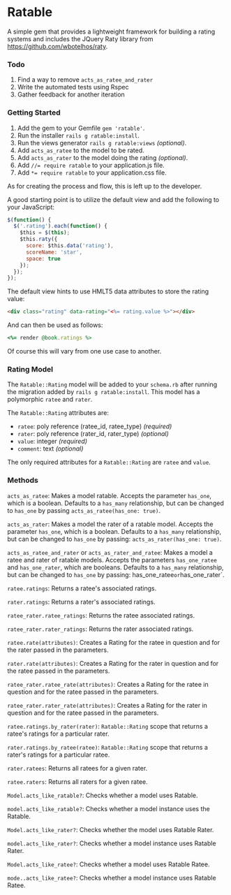 # Ratable

A simple gem that provides a lightweight framework for building a rating systems and includes the JQuery Raty library from https://github.com/wbotelhos/raty.

### Todo

1. Find a way to remove `acts_as_ratee_and_rater`
2. Write the automated tests using Rspec
3. Gather feedback for another iteration

### Getting Started

1. Add the gem to your Gemfile `gem 'ratable'`.
2. Run the installer `rails g ratable:install`.
3. Run the views generator `rails g ratable:views` *(optional)*.
4. Add `acts_as_ratee` to the model to be rated.
5. Add `acts_as_rater` to the model doing the rating *(optional)*.
6. Add `//= require ratable` to your application.js file.
6. Add `*= require ratable` to your application.css file.

As for creating the process and flow, this is left up to the developer.

A good starting point is to utilize the default view and add the following to your JavaScript:

```javascript
$(function() {
  $('.rating').each(function() {
    $this = $(this);
    $this.raty({
      score: $this.data('rating'),
      scoreName: 'star',
      space: true
    });
  });
});
```

The default view hints to use HMLT5 data attributes to store the rating value:

```html
<div class="rating" data-rating="<%= rating.value %>"></div>
```

And can then be used as follows:

```ruby
<%= render @book.ratings %>
```

Of course this will vary from one use case to another.

### Rating Model

The `Ratable::Rating` model will be added to your `schema.rb` after running the migration added by `rails g ratable:install`. This model has a polymorphic `ratee` and `rater`.

The `Ratable::Rating` attributes are:

* `ratee`: poly reference (ratee_id, ratee_type) *(required)*
* `rater`: poly reference (rater_id, rater_type) *(optional)*
* `value`: integer *(required)*
* `comment`: text *(optional)*

The only required attributes for a `Ratable::Rating` are `ratee` and `value`.

### Methods

`acts_as_ratee`: Makes a model ratable. Accepts the parameter `has_one`, which is a boolean. Defaults to a `has_many` relationship, but can be changed to `has_one` by passing `acts_as_ratee(has_one: true)`.

`acts_as_rater`: Makes a model the rater of a ratable model. Accepts the parameter `has_one`, which is a boolean. Defaults to a `has_many` relationship, but can be changed to `has_one` by passing: `acts_as_rater(has_one: true)`.

`acts_as_ratee_and_rater` or `acts_as_rater_and_ratee`: Makes a model a ratee and rater of ratable models. Accepts the parameters `has_one_ratee` and `has_one_rater`, which are booleans. Defaults to a `has_many` relationship, but can be changed to `has_one` by passing: has_one_ratee` or `has_one_rater`.

`ratee.ratings`: Returns a ratee's associated ratings.

`rater.ratings`: Returns a rater's associated ratings.

`ratee_rater.ratee_ratings`: Returns the ratee associated ratings.

`ratee_rater.rater_ratings`: Returns the rater associated ratings.

`ratee.rate(attributes)`: Creates a Rating for the ratee in question and for the rater passed in the parameters.

`rater.rate(attributes)`: Creates a Rating for the rater in question and for the ratee passed in the parameters.

`ratee_rater.ratee_rate(attributes)`: Creates a Rating for the ratee in question and for the ratee passed in the parameters.

`ratee_rater.rater_rate(attributes)`: Creates a Rating for the rater in question and for the ratee passed in the parameters.

`ratee.ratings.by_rater(rater)`: `Ratable::Rating` scope that returns a ratee's ratings for a particular rater.

`rater.ratings.by_ratee(ratee)`: `Ratable::Rating` scope that returns a rater's ratings for a particular ratee.

`rater.ratees`: Returns all ratees for a given rater.

`ratee.raters`: Returns all raters for a given ratee.

`Model.acts_like_ratable?`: Checks whether a model uses Ratable.

`model.acts_like_ratable?`: Checks whether a model instance uses the Ratable.

`Model.acts_like_rater?`: Checks whether the model uses Ratable Rater.

`model.acts_like_rater?`: Checks whether a model instance uses Ratable Rater.

`Model.acts_like_ratee?`: Checks whether a model uses Ratable Ratee.

`mode..acts_like_ratee?`: Checks whether a model instance uses Ratable Ratee.
